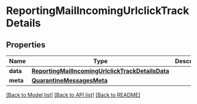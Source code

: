 # ReportingMailIncomingUrlclickTrackDetails

## Properties
Name | Type | Description | Notes
------------ | ------------- | ------------- | -------------
**data** | [**ReportingMailIncomingUrlclickTrackDetailsData**](ReportingMailIncomingUrlclickTrackDetailsData.md) |  | [optional] 
**meta** | [**QuarantineMessagesMeta**](QuarantineMessagesMeta.md) |  | [optional] 

[[Back to Model list]](../README.md#documentation-for-models) [[Back to API list]](../README.md#documentation-for-api-endpoints) [[Back to README]](../README.md)

